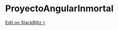 # ProyectoAngularInmortal

[Edit on StackBlitz ⚡️](https://stackblitz.com/edit/angular-hhtggy-hubpdt)